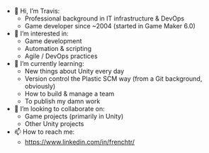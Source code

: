 - 👋 Hi, I’m Travis:
  - Professional background in IT infrastructure & DevOps
  - Game developer since ~2004 (started in Game Maker 6.0)
- 👀 I’m interested in:
  - Game development
  - Automation & scripting
  - Agile / DevOps practices
- 🌱 I’m currently learning:
  - New things about Unity every day
  - Version control the Plastic SCM way (from a Git background, obviously)
  - How to build & manage a team
  - To publish my damn work
- 💞️ I’m looking to collaborate on:
  - Game projects (primarily in Unity)
  - Other Unity projects
- 📫 How to reach me:
  - https://www.linkedin.com/in/frenchtr/

<!---
frenchtr/frenchtr is a ✨ special ✨ repository because its `README.md` (this file) appears on your GitHub profile.
You can click the Preview link to take a look at your changes.
--->
